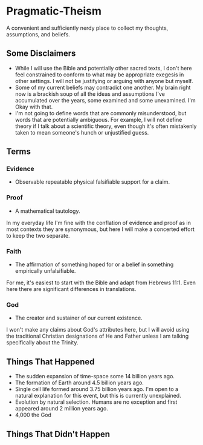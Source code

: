 # Pragmatic-Theism
A convenient and sufficiently nerdy place to collect my thoughts, assumptions, and beliefs.

## Some Disclaimers
- While I will use the Bible and potentially other sacred texts, I don't here feel constrained to conform to what may be appropriate exegesis in other settings. I will not be justifying or arguing with anyone but myself.
- Some of my current beliefs may contradict one another. My brain right now is a brackish soup of all the ideas and assumptions I've accumulated over the years, some examined and some unexamined. I'm Okay with that.
- I'm not going to define words that are commonly misunderstood, but words that are potentially ambiguous. For example, I will not define theory if I talk about a scientific theory, even though it's often mistakenly taken to mean someone's hunch or unjustified guess.

## Terms

### Evidence
- Observable repeatable physical falsifiable support for a claim.

### Proof
- A mathematical tautology.

In my everyday life I'm fine with the conflation of evidence and proof as in most contexts they are synonymous, but here I will make a concerted effort to keep the two separate.

### Faith
- The affirmation of something hoped for or a belief in something empirically unfalsifiable.

For me, it's easiest to start with the Bible and adapt from Hebrews 11:1. Even here there are significant differences in translations.

### God
- The creator and sustainer of our current existence.

I won't make any claims about God's attributes here, but I will avoid using the traditional Christian designations of He and Father unless I am talking specifically about the Trinity.

## Things That Happened
- The sudden expansion of time-space some 14 billion years ago.
- The formation of Earth around 4.5 billion years ago.
- Single cell life formed around 3.75 billion years ago. I'm open to a natural explanation for this event, but this is currently unexplained.
- Evolution by natural selection. Humans are no exception and first appeared around 2 million years ago.
- 4,000 the God

## Things That Didn't Happen
  
